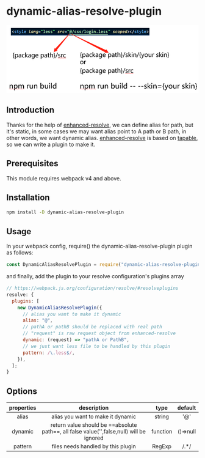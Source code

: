 # dynamic-alias-resolve-plugin

![](assets/2020-06-12-10-12-59.png)

## Introduction

Thanks for the help of [enhanced-resolve](https://github.com/webpack/enhanced-resolve), we can define alias for path, but it's static, in some cases we may want alias point to A path or B path, in other words, we want dynamic alias. [enhanced-resolve](https://github.com/webpack/enhanced-resolve) is based on [tapable](https://github.com/webpack/tapable), so we can write a plugin to make it.

## Prerequisites

This module requires webpack v4 and above.

## Installation

```sh
npm install -D dynamic-alias-resolve-plugin
```

## Usage

In your webpack config, require() the dynamic-alias-resolve-plugin plugin as follows:

```js
const DynamicAliasResolvePlugin = require("dynamic-alias-resolve-plugin");
```

and finally, add the plugin to your resolve configuration's plugins array

```js
// https://webpack.js.org/configuration/resolve/#resolveplugins
resolve: {
  plugins: [
    new DynamicAliasResolvePlugin({
      // alias you want to make it dynamic
      alias: "@",
      // pathA or pathB should be replaced with real path
      // "request" is raw request object from enhanced-resolve
      dynamic: (request) => "pathA or PathB",
      // we just want less file to be handled by this plugin
      pattern: /\.less$/,
    }),
  ];
}
```

## Options

| properties |                                       description                                        |   type   | default  |
| :--------: | :--------------------------------------------------------------------------------------: | :------: | :------: |
|   alias    |                            alias you want to make it dynamic                             |  string  |   '@'    |
|  dynamic   | return value should be ==absolute path==, all false value('',false,null) will be ignored | function | ()=>null |
|  pattern   |                            files needs handled by this plugin                            |  RegExp  |  /.\*/   |

